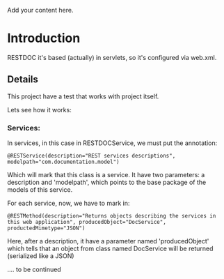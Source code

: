 Add your content here.


# Introduction #

RESTDOC it's based (actually) in servlets, so it's configured via web.xml.

## Details ##

This project have a test that works with project itself.

Lets see how it works:

### Services: ###

In services, in this case in RESTDOCService, we must put the annotation:

`@RESTService(description="REST services descriptions", modelpath="com.documentation.model")`

Which will mark that this class is a service. It have two parameters: a description and 'modelpath', which points to the base package of the models of this service.

For each service, now, we have to mark in:

`@RESTMethod(description="Returns objects describing the services in this web application", producedObject="DocService", productedMimetype="JSON")`

Here, after a description, it have a parameter named 'producedObject' which tells that an object from class named DocService will be returned (serialized like a JSON)

.... to be continued
